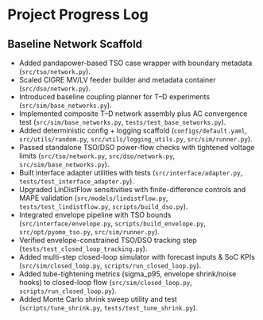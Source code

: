 # Project Progress Log

## Baseline Network Scaffold
- Added pandapower-based TSO case wrapper with boundary metadata (`src/tso/network.py`).
- Scaled CIGRE MV/LV feeder builder and metadata container (`src/dso/network.py`).
- Introduced baseline coupling planner for T–D experiments (`src/sim/base_networks.py`).
- Implemented composite T–D network assembly plus AC convergence test (`src/sim/base_networks.py`, `tests/test_base_networks.py`).
- Added deterministic config + logging scaffold (`configs/default.yaml`, `src/utils/random.py`, `src/utils/logging_utils.py`, `src/sim/runner.py`).
- Passed standalone TSO/DSO power-flow checks with tightened voltage limits (`src/tso/network.py`, `src/dso/network.py`, `src/sim/base_networks.py`).
- Built interface adapter utilities with tests (`src/interface/adapter.py`, `tests/test_interface_adapter.py`).
- Upgraded LinDistFlow sensitivities with finite-difference controls and MAPE validation (`src/models/lindistflow.py`, `tests/test_lindistflow.py`, `scripts/build_dso.py`).
- Integrated envelope pipeline with TSO bounds (`src/interface/envelope.py`, `scripts/build_envelope.py`, `src/opt/pyomo_tso.py`, `src/sim/runner.py`).
- Verified envelope-constrained TSO/DSO tracking step (`tests/test_closed_loop_tracking.py`).
- Added multi-step closed-loop simulator with forecast inputs & SoC KPIs (`src/sim/closed_loop.py`, `scripts/run_closed_loop.py`).
- Added tube-tightening metrics (sigma_p95, envelope shrink/noise hooks) to closed-loop flow (`src/sim/closed_loop.py`, `scripts/run_closed_loop.py`).
- Added Monte Carlo shrink sweep utility and test (`scripts/tune_shrink.py`, `tests/test_tune_shrink.py`).
